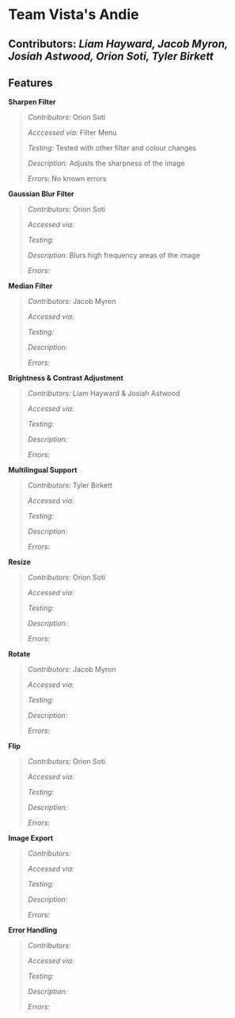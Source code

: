 # Team Vista's Andie

Contributors: *Liam Hayward, Jacob Myron, Josiah Astwood, Orion Soti, Tyler Birkett*
----

## Features
**Sharpen Filter**

> *Contributors:* Orion Soti
>
> *Acccessed via:* Filter Menu
>
> *Testing:* Tested with other filter and colour changes
>
> *Description:* Adjusts the sharpness of the image
>
> *Errors:* No known errors


**Gaussian Blur Filter**

> *Contributors:* Orion Soti
>
> *Accessed via:* 
>
> *Testing:* 
>
> *Description:* Blurs high frequency areas of the image
>
> *Errors:*

**Median Filter**

> *Contributors:* Jacob Myron
>
> *Accessed via:* 
>
> *Testing:* 
>
> *Description:* 
>
> *Errors:*

**Brightness & Contrast Adjustment**

> *Contributors:* Liam Hayward & Josiah Astwood
>
> *Accessed via:* 
>
> *Testing:* 
>
> *Description:* 
>
> *Errors:*

**Multilingual Support**

> *Contributors:* Tyler Birkett
> 
> *Accessed via:* 
>
> *Testing:* 
>
> *Description:*
>
> *Errors:*

**Resize**

> *Contributors:* Orion Soti
> 
> *Accessed via:* 
>
> *Testing:* 
>
> *Description:*
>
> *Errors:*

**Rotate**

> *Contributors:* Jacob Myron
> 
> *Accessed via:* 
>
> *Testing:* 
>
> *Description:* 
>
> *Errors:*

**Flip**

> *Contributors:* Orion Soti
> 
> *Accessed via:* 
>
> *Testing:* 
>
> *Description:*
>
> *Errors:*

**Image Export**

> *Contributors:*
> 
> *Accessed via:* 
>
> *Testing:* 
>
> *Description:*
>
> *Errors:*

**Error Handling**

> *Contributors:*
> 
> *Accessed via:* 
>
> *Testing:* 
>
> *Description:*
>
> *Errors:*



